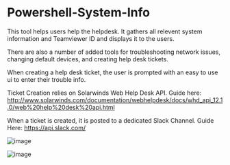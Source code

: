# Powershell-System-Info
This tool helps users help the helpdesk. It gathers all relevent system information and Teamviewer ID and displays it to the  users. 
	
There are also a number of added tools for troubleshooting network issues, changing default devices, and creating help desk tickets. 
	
When creating a help desk ticket, the user is prompted with an easy to use ui to enter their trouble info.

Ticket Creation relies on Solarwinds Web Help Desk API. Guide here: 
http://www.solarwinds.com/documentation/webhelpdesk/docs/whd_api_12.1.0/web%20help%20desk%20api.html

When a ticket is created, it is posted to a dedicated Slack Channel. Guide Here: https://api.slack.com/

![image](https://user-images.githubusercontent.com/38805678/45177466-8ac77f00-b1bf-11e8-8291-9e43a5efe7c1.png)

![image](https://user-images.githubusercontent.com/38805678/45177523-afbbf200-b1bf-11e8-8bef-c6907dd25556.png)


